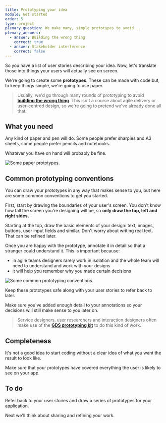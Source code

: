```yaml
---
title: Prototyping your idea
module: Get started
order: 5
type: project
plenary_question: We make many, simple prototypes to avoid...
plenary_answers:
  - answer: Building the wrong thing
    correct: true
  - answer: Stakeholder interference
    correct: false
---
```



So you have a list of user stories describing your idea. Now, let's translate those into things your users will actually see on screen.

We're going to create some **prototypes**. These can be made with code but, to keep things simple, we're going to use paper.

> Usually, we'd go through many rounds of prototyping to avoid **[building the wrong thing](https://www.gov.uk/service-manual/design/making-prototypes)**. This isn't a course about agile delivery or user-centred design, so we're going to pretend we've already done all that.

## What you need
Any kind of paper and pen will do. Some people prefer sharpies and A3 sheets, some people prefer pencils and notebooks.

Whatever you have on hand will probably be fine.

![Some paper prototypes.](/1.5-prototyping.jpg)

## Common prototyping conventions
You can draw your prototypes in any way that makes sense to you, but here are some common conventions to get you started.

First, start by drawing the boundaries of your user's screen. You don't know how tall the screen you're designing will be, so **only draw the top, left and right sides.**

Starting at the top, draw the basic elements of your design: text, images, buttons, user input fields and similar. Don't worry about writing real text. That can be refined later.

Once you are happy with the prototype, annotate it in detail so that a stranger could understand it. This is important because:

* in agile teams designers rarely work in isolation and the whole team will need to understand and work with your designs
* it will help you remember why you made certain decisions

![Some common prototyping conventions.](/1.5-prototyping-2.jpg)

Keep these prototypes safe along with your user stories to refer back to later. 

Make sure you've added enough detail to your annotations so your decisions will still make sense to you later on.

> Service designers, user researchers and interaction designers often make use of the **[GDS prototyping kit](https://govuk-prototype-kit.herokuapp.com/docs)** to do this kind of work.

## Completeness
It's not a good idea to start coding without a clear idea of what you want the result to look like.

Make sure that your prototypes have covered everything the user is likely to see on your app.

<div class="todo">
		<h2>To do</h2>
		<p>Refer back to your user stories and draw a series of prototypes for your application.</p>
</div>

Next we'll think about sharing and refining your work.
